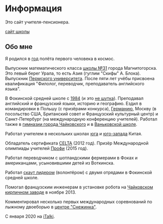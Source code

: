 # Информация

Это сайт учителя-пенсионера.

[сайт школы](http://fokishkola.3dn.ru/)

## Обо мне

Я родился в [год](https://ru.wikipedia.org/wiki/1961_%D0%B3%D0%BE%D0%B4) полёта первого человека в космос.

Выпускник математического класса [школы №31](https://yandex.ru/maps/235/magnitogorsk/?orgpage%5Bid%5D=1059208515&ll=59.065915%2C53.393926&z=17&mode=orgpage&ol=biz&oid=1059208515) города Магнитогорска. Это левый берег Урала, то есть Азия (гуглим "Скифы" А. Блока). Выпускник [Пермского университета](http://www.psu.ru/). После пяти лет учёбы присвоена квалификация "Филолог, переводчик, преподаватель английского языка".

В Фокинской средней школе с [1984](https://ru.wikipedia.org/wiki/1984_(%D1%80%D0%BE%D0%BC%D0%B0%D0%BD)) (и это [не шутка](https://www.youtube.com/watch?v=ZFfqxRZRicI)). Преподавал английский и французский языки, историю и географию. Ездил в командировки в Польшу (с призёрами конкурса), [Германию](https://en.wikipedia.org/wiki/European_Year_of_Languages), Москву (в посольство США, Британский совет и Французский культурный центр) и Санкт-Петербург (на международную конференцию учителей). Работал также в [гимназии города Чайковского](https://shkrab.ru/) и в [Ваньковской школе](https://vk.com/public202128902).

Работал учителем в нескольких школах [юга](https://ru.wikipedia.org/wiki/%D0%93%D1%83%D0%B0%D0%BD%D0%B4%D1%83%D0%BD) и [юго-запада](https://ru.wikipedia.org/wiki/%D0%93%D1%83%D0%B9%D1%87%D0%B6%D0%BE%D1%83) Китая.

Обладатель сертификата [CELTA](https://ru.wikipedia.org/wiki/CELTA) (2012 год). Призёр Международной олимпиады учителей [Профи](https://olimphse.ru/) (2015 год).

Работал переводчиком с шотландскими фермерами в Фоках и американцами, усыновившими детей из Воткинска.

Работал [скаут лидером](https://ru.wikipedia.org/wiki/%D0%A1%D0%BA%D0%B0%D1%83%D1%82%D1%81%D0%BA%D0%BE%D0%B5_%D0%B4%D0%B2%D0%B8%D0%B6%D0%B5%D0%BD%D0%B8%D0%B5_%D0%B2_%D0%A0%D0%BE%D1%81%D1%81%D0%B8%D0%B80) (волонтёром) с двумя отрядами в Фокинской средней школе.

Помогал французским инженерам в установке робота на [Чайковском кирпичном заводе](https://ru.wikipedia.org/wiki/%D0%A1%D0%BA%D0%B0%D1%83%D1%82%D1%81%D0%BA%D0%BE%D0%B5_%D0%B4%D0%B2%D0%B8%D0%B6%D0%B5%D0%BD%D0%B8%D0%B5_%D0%B2_%D0%A0%D0%BE%D1%81%D1%81%D0%B8%D0%B80) в ноябре 2013.

Комментировал несколько первых международных соревнований по лыжному двоеборью в [центре "Снежинка"](http://snezhinka.chifk.ru/).

С января 2020 на [iTalki](https://teach.italki.com/teacher/939984).
